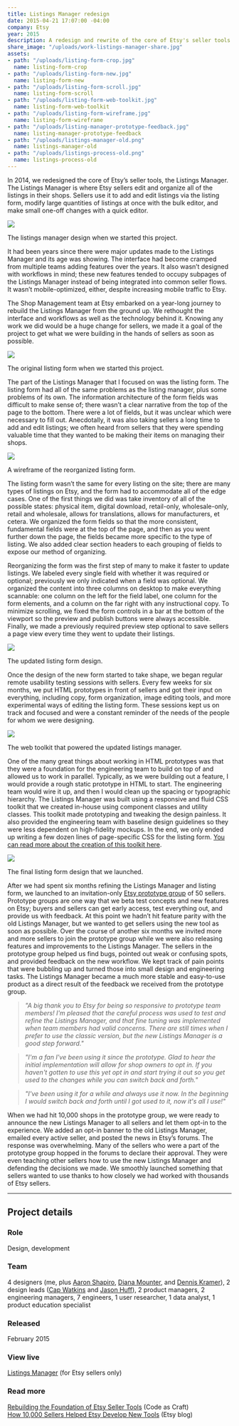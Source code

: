 ```yaml
---
title: Listings Manager redesign
date: 2015-04-21 17:07:00 -04:00
company: Etsy
year: 2015
description: A redesign and rewrite of the core of Etsy's seller tools.
share_image: "/uploads/work-listings-manager-share.jpg"
assets:
- path: "/uploads/listing-form-crop.jpg"
  name: listing-form-crop
- path: "/uploads/listing-form-new.jpg"
  name: listing-form-new
- path: "/uploads/listing-form-scroll.jpg"
  name: listing-form-scroll
- path: "/uploads/listing-form-web-toolkit.jpg"
  name: listing-form-web-toolkit
- path: "/uploads/listing-form-wireframe.jpg"
  name: listing-form-wireframe
- path: "/uploads/listing-manager-prototype-feedback.jpg"
  name: listing-manager-prototype-feedback
- path: "/uploads/listings-manager-old.png"
  name: listings-manager-old
- path: "/uploads/listings-process-old.png"
  name: listings-process-old
---
```


In 2014, we redesigned the core of Etsy’s seller tools, the Listings Manager. The Listings Manager is where Etsy sellers edit and organize all of the listings in their shops. Sellers use it to add and edit listings via the listing form, modify large quantities of listings at once with the bulk editor, and make small one-off changes with a quick editor.

<div class="jh-text-cms__img jh-text-cms__img--full-width">
  <img src="/uploads/listings-manager-old.png">
  <p class="jh-text-cms__img__caption">The listings manager design when we started this project.</p>
</div>

It had been years since there were major updates made to the Listings Manager and its age was showing. The interface had become cramped from multiple teams adding features over the years. It also wasn’t designed with workflows in mind; these new features tended to occupy subpages of the Listings Manager instead of being integrated into common seller flows. It wasn’t mobile-optimized, either, despite increasing mobile traffic to Etsy.

The Shop Management team at Etsy embarked on a year-long journey to rebuild the Listings Manager from the ground up. We rethought the interface and workflows as well as the technology behind it. Knowing any work we did would be a huge change for sellers, we made it a goal of the project to get what we were building in the hands of sellers as soon as possible.

<div class="jh-text-cms__img jh-text-cms__img--full-width">
  <img src="/uploads/listings-process-old.png">
  <p class="jh-text-cms__img__caption">The original listing form when we started this project.</p>
</div>

The part of the Listings Manager that I focused on was the listing form. The listing form had all of the same problems as the listing manager, plus some problems of its own. The information architecture of the form fields was difficult to make sense of; there wasn’t a clear narrative from the top of the page to the bottom. There were a lot of fields, but it was unclear which were necessary to fill out. Anecdotally, it was also taking sellers a long time to add and edit listings; we often heard from sellers that they were spending valuable time that they wanted to be making their items on managing their shops.

<div class="jh-text-cms__img jh-text-cms__img--scrollable">
  <div class="jh-text-cms__img--scrollable__container">
    <img src="/uploads/listing-form-wireframe.jpg">
  </div>
  <p class="jh-text-cms__img__caption">A wireframe of the reorganized listing form.</p>
</div>

The listing form wasn’t the same for every listing on the site; there are many types of listings on Etsy, and the form had to accommodate all of the edge cases. One of the first things we did was take inventory of all of the possible states: physical item, digital download, retail-only, wholesale-only, retail and wholesale, allows for translations, allows for manufacturers, et cetera. We organized the form fields so that the more consistent, fundamental fields were at the top of the page, and then as you went further down the page, the fields became more specific to the type of listing. We also added clear section headers to each grouping of fields to expose our method of organizing.

Reorganizing the form was the first step of many to make it faster to update listings. We labeled every single field with whether it was required or optional; previously we only indicated when a field was optional. We organized the content into three columns on desktop to make everything scannable: one column on the left for the field label, one column for the form elements, and a column on the far right with any instructional copy. To minimize scrolling, we fixed the form controls in a bar at the bottom of the viewport so the preview and publish buttons were always accessible. Finally, we made a previously required preview step optional to save sellers a page view every time they went to update their listings.

<div class="jh-text-cms__img jh-text-cms__img--full-width">
  <img src="/uploads/listing-form-new.jpg">
  <p class="jh-text-cms__img__caption">The updated listing form design.</p>
</div>

Once the design of the new form started to take shape, we began regular remote usability testing sessions with sellers. Every few weeks for six months, we put HTML prototypes in front of sellers and got their input on everything, including copy, form organization, image editing tools, and more experimental ways of editing the listing form. These sessions kept us on track and focused and were a constant reminder of the needs of the people for whom we were designing.

<div class="jh-text-cms__img jh-text-cms__img--full-width">
  <img src="/uploads/listing-form-web-toolkit.jpg">
  <p class="jh-text-cms__img__caption">The web toolkit that powered the updated listings manager.</p>
</div>

One of the many great things about working in HTML prototypes was that they were a foundation for the engineering team to build on top of and allowed us to work in parallel. Typically, as we were building out a feature, I would provide a rough static prototype in HTML to start. The engineering team would wire it up, and then I would clean up the spacing or typographic hierarchy. The Listings Manager was built using a responsive and fluid CSS toolkit that we created in-house using component classes and utility classes. This toolkit made prototyping and tweaking the design painless. It also provided the engineering team with baseline design guidelines so they were less dependent on high-fidelity mockups. In the end, we only ended up writing a few dozen lines of page-specific CSS for the listing form. [You can read more about the creation of this toolkit here](../etsy-web-toolkit).

<div class="jh-text-cms__img jh-text-cms__img--scrollable">
  <div class="jh-text-cms__img--scrollable__container">
    <img src="/uploads/listing-form-scroll.jpg">
  </div>
  <p class="jh-text-cms__img__caption">The final listing form design that we launched.</p>
</div>

After we had spent six months refining the Listings Manager and listing form, we launched to an invitation-only [Etsy prototype group](https://www.etsy.com/prototypes) of 50 sellers. Prototype groups are one way that we beta test concepts and new features on Etsy; buyers and sellers can get early access, test everything out, and provide us with feedback. At this point we hadn’t hit feature parity with the old Listings Manager, but we wanted to get sellers using the new tool as soon as possible. Over the course of another six months we invited more and more sellers to join the prototype group while we were also releasing features and improvements to the Listings Manager. The sellers in the prototype group helped us find bugs, pointed out weak or confusing spots, and provided feedback on the new workflow. We kept track of pain points that were bubbling up and turned those into small design and engineering tasks. The Listings Manager became a much more stable and easy-to-use product as a direct result of the feedback we received from the prototype group.

> *"A big thank you to Etsy for being so responsive to prototype team members! I'm pleased that the careful process was used to test and refine the Listings Manager, and that fine tuning was implemented when team members had valid concerns. There are still times when I prefer to use the classic version, but the new Listings Manager is a good step forward."*

> *"I'm a fan I've been using it since the prototype. Glad to hear the initial implementation will allow for shop owners to opt in. If you haven't gotten to use this yet opt in and start trying it out so you get used to the changes while you can switch back and forth."*

> *"I've been using it for a while and always use it now. In the beginning I would switch back and forth until I got used to it, now it's all I use!"*


When we had hit 10,000 shops in the prototype group, we were ready to announce the new Listings Manager to all sellers and let them opt-in to the experience. We added an opt-in banner to the old Listings Manager, emailed every active seller, and posted the news in Etsy’s forums. The response was overwhelming.  Many of the sellers who were a part of the prototype group hopped in the forums to declare their approval. They were even teaching other sellers how to use the new Listings Manager and defending the decisions we made. We smoothly launched something that sellers wanted to use thanks to how closely we had worked with thousands of Etsy sellers.


---

## Project details

<div class="jh-text-cms__project-details">
  <div>
    <h3>Role</h3>
  </div>
  <div>
    <p>Design, development</p>
  </div>
  <div>
    <h3>Team</h3>
  </div>
  <div>
    <p>4 designers (me, plus <a href="http://aaron.mn">Aaron Shapiro</a>, <a href="https://broccolini.net">Diana Mounter</a>, and <a href="http://dennispkramer.com">Dennis Kramer</a>), 2 design leads (<a href="https://capwatkins.com">Cap Watkins</a> and <a href="https://jason-huff.com">Jason Huff</a>), 2 product managers, 2 engineering managers, 7 engineers, 1 user researcher, 1 data analyst, 1 product education specialist</p>
  </div>
  <div>
    <h3>Released</h3>
  </div>
  <div>
    <p>February 2015</p>
  </div>
  <div>
    <h3>View live</h3>
  </div>
  <div>
    <p><a href="http://etsy.com/your/shops/me/tools/listings">Listings Manager</a> (for Etsy sellers only)</p>
  </div>
  <div>
    <h3>Read more</h3>
  </div>
  <div>
    <p><a href="https://codeascraft.com/2015/02/05/rebuilding-the-foundation-of-etsy-seller-tools/">Rebuilding the Foundation of Etsy Seller Tools</a> (Code as Craft)
  <br><a href="https://blog.etsy.com/news/2015/how-10000-sellers-helped-etsy-develop-new-tools/">How 10,000 Sellers Helped Etsy Develop New Tools</a> (Etsy blog)</p>
  </div>
</div>
